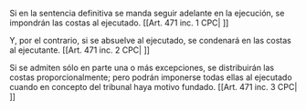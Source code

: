 Si en la sentencia definitiva se manda seguir adelante en la ejecución, se impondrán las costas al ejecutado. [[Art. 471 inc. 1 CPC| ]]

Y, por el contrario, si se absuelve al ejecutado, se condenará en las costas al ejecutante. [[Art. 471 inc. 2 CPC| ]]

Si se admiten sólo en parte una o más excepciones, se distribuirán las costas proporcionalmente; pero podrán imponerse todas ellas al ejecutado cuando en concepto del tribunal haya motivo fundado. [[Art. 471 inc. 3 CPC| ]]